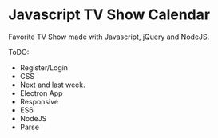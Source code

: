 Javascript TV Show Calendar
================================

Favorite TV Show made with Javascript, jQuery and NodeJS.

ToDO: 
  - Register/Login
  - CSS
  - Next and last week.
  - Electron App
  - Responsive
  - ES6
  - NodeJS
  - Parse

